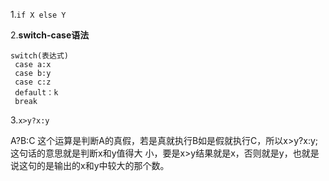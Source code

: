 1.`if X
else Y`

2.**switch-case语法**
```
switch(表达式)
 case a:x
 case b:y
 case c:z
 default：k
 break
``` 
 3.`x>y?x:y`
 
 A?B:C 这个运算是判断A的真假，若是真就执行B如是假就执行C，所以x>y?x:y;这句话的意思就是判断x和y值得大
 小，要是x>y结果就是x，否则就是y，也就是说这句的是输出的x和y中较大的那个数。
 
 
